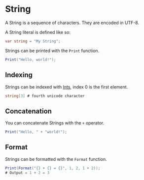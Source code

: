 # String

A String is a sequence of characters. They are encoded in UTF-8.

A String literal is defined like so:


```cs
var string = "My String";
```

Strings can be printed with the `Print` function.

```cs
Print("Hello, world!");
```

## Indexing
Strings can be indexed with [Ints](./int.md), index 0 is the first element.
```cs
string[3] # fourth unicode character
```

## Concatenation
You can concatenate Strings with the `+` operator.
```cs
Print("Hello, " + "world!");
```

## Format
Strings can be formatted with the `Format` function.
```cs
Print(Format("{} + {} = {}", 1, 2, 1 + 2));
# Output = 1 + 2 = 3
```